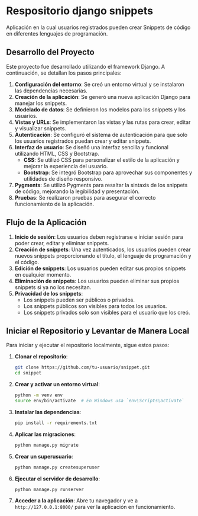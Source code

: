 # Respositorio django snippets

Aplicación en la cual usuarios registrados pueden crear Snippets de código en diferentes
lenguajes de programación.

## Desarrollo del Proyecto

Este proyecto fue desarrollado utilizando el framework Django. A continuación, se detallan los pasos principales:

1. **Configuración del entorno**: Se creó un entorno virtual y se instalaron las dependencias necesarias.
2. **Creación de la aplicación**: Se generó una nueva aplicación Django para manejar los snippets.
3. **Modelado de datos**: Se definieron los modelos para los snippets y los usuarios.
4. **Vistas y URLs**: Se implementaron las vistas y las rutas para crear, editar y visualizar snippets.
5. **Autenticación**: Se configuró el sistema de autenticación para que solo los usuarios registrados puedan crear y editar snippets.
6. **Interfaz de usuario**: Se diseñó una interfaz sencilla y funcional utilizando HTML, CSS y Bootstrap.
   - **CSS**: Se utilizó CSS para personalizar el estilo de la aplicación y mejorar la experiencia del usuario.
   - **Bootstrap**: Se integró Bootstrap para aprovechar sus componentes y utilidades de diseño responsivo.
7. **Pygments**: Se utilizó Pygments para resaltar la sintaxis de los snippets de código, mejorando la legibilidad y presentación.
8. **Pruebas**: Se realizaron pruebas para asegurar el correcto funcionamiento de la aplicación.

## Flujo de la Aplicación

1. **Inicio de sesión**: Los usuarios deben registrarse e iniciar sesión para poder crear, editar y eliminar snippets.
2. **Creación de snippets**: Una vez autenticados, los usuarios pueden crear nuevos snippets proporcionando el título, el lenguaje de programación y el código.
3. **Edición de snippets**: Los usuarios pueden editar sus propios snippets en cualquier momento.
4. **Eliminación de snippets**: Los usuarios pueden eliminar sus propios snippets si ya no los necesitan.
5. **Privacidad de los snippets**: 
   - Los snippets pueden ser públicos o privados.
   - Los snippets públicos son visibles para todos los usuarios.
   - Los snippets privados solo son visibles para el usuario que los creó.

## Iniciar el Repositorio y Levantar de Manera Local

Para iniciar y ejecutar el repositorio localmente, sigue estos pasos:

1. **Clonar el repositorio**:
   ```bash
   git clone https://github.com/tu-usuario/snippet.git
   cd snippet
   ```

2. **Crear y activar un entorno virtual**:
   ```bash
   python -m venv env
   source env/bin/activate  # En Windows usa `env\Scripts\activate`
   ```

3. **Instalar las dependencias**:
   ```bash
   pip install -r requirements.txt
   ```

4. **Aplicar las migraciones**:
   ```bash
   python manage.py migrate
   ```

5. **Crear un superusuario**:
   ```bash
   python manage.py createsuperuser
   ```

6. **Ejecutar el servidor de desarrollo**:
   ```bash
   python manage.py runserver
   ```

7. **Acceder a la aplicación**:
   Abre tu navegador y ve a `http://127.0.0.1:8000/` para ver la aplicación en funcionamiento.

